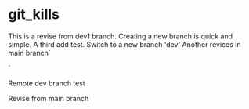 # git_kills
This is a revise from dev1 branch.
Creating a new branch is quick and simple.
A third add test.
Switch to a new branch 'dev'
Another revices in main branch`

`


Remote dev branch test

Revise from main branch
